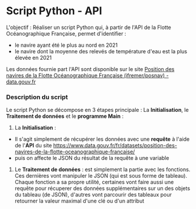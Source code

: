 # Script Python - API


L'objectif : Réaliser un script Python qui, à partir de l'API de la Flotte Océanographique Française, permet d'identifier :
- le navire ayant été le plus au nord en 2021
- le navire dont la moyenne des relevés de température d'eau est la plus élevée en 2021

Les données fournie part l'API sont disponible sur le site [Position des navires de la Flotte Océanographique Française (ifremer/posnav) - data.gouv.fr](https://www.data.gouv.fr/fr/datasets/position-des-navires-de-la-flotte-oceanographique-francaise/)


### Description du script

Le script Python se décompose en 3 étapes principale : La **Initialisation**, le **Traitement de données** et le **programme Main** :

1. La **Initialisation** :
  * Il s'agit simplement de récupérer les données avec une **requête** à l'aide de l'**API** du site https://www.data.gouv.fr/fr/datasets/position-des-navires-de-la-flotte-oceanographique-francaise/
  * puis on affecte le JSON du résultat de la requête à une variable

1. Le **Traitement de données** : est simplement la partie avec les fonctions. Ces dernières vont manipuler le JSON (qui est sous forme de tableau). Chaque fonction a sa propre utilité, certaines vont faire aussi une requête pour récuperer des données supplémentaires sur un des objets du tableau (de JSON), d'autres vont parcourir des tableaux pour retourner la valeur maximal d'une clé ou d'un attribut



